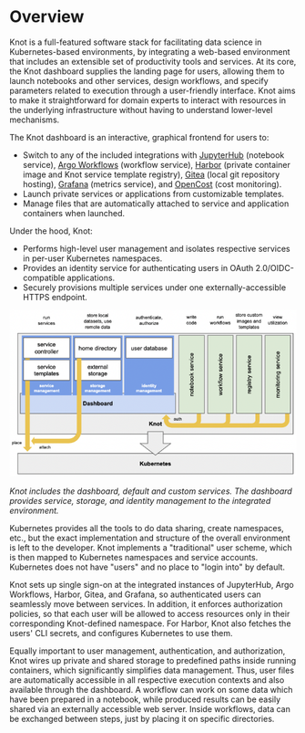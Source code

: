 Overview
========

Knot is a full-featured software stack for facilitating data science in Kubernetes-based environments, by integrating a web-based environment that includes an extensible set of productivity tools and services. At its core, the Knot dashboard supplies the landing page for users, allowing them to launch notebooks and other services, design workflows, and specify parameters related to execution through a user-friendly interface. Knot aims to make it straightforward for domain experts to interact with resources in the underlying infrastructure without having to understand lower-level mechanisms.

The Knot dashboard is an interactive, graphical frontend for users to:

- Switch to any of the included integrations with [JupyterHub](https://jupyter.org/hub) (notebook service), [Argo Workflows](https://argoproj.github.io/workflows) (workflow service), [Harbor](https://goharbor.io) (private container image and Knot service template registry), [Gitea](https://gitea.com) (local git repository hosting), [Grafana](https://grafana.com) (metrics service), and [OpenCost](https://opencost.io) (cost monitoring).
- Launch private services or applications from customizable templates.
- Manage files that are automatically attached to service and application containers when launched.

Under the hood, Knot:

- Performs high-level user management and isolates respective services in per-user Kubernetes namespaces.
- Provides an identity service for authenticating users in OAuth 2.0/OIDC-compatible applications.
- Securely provisions multiple services under one externally-accessible HTTPS endpoint.

![](images/overall-diagram.png)

*Knot includes the dashboard, default and custom services. The dashboard provides service, storage, and identity management to the integrated environment.*

Kubernetes provides all the tools to do data sharing, create namespaces, etc., but the exact implementation and structure of the overall environment is left to the developer. Knot implements a "traditional" user scheme, which is then mapped to Kubernetes namespaces and service accounts. Kubernetes does not have "users" and no place to "login into" by default.

Knot sets up single sign-on at the integrated instances of JupyterHub, Argo Workflows, Harbor, Gitea, and Grafana, so authenticated users can seamlessly move between services. In addition, it enforces authorization policies, so that each user will be allowed to access resources only in their corresponding Knot-defined namespace. For Harbor, Knot also fetches the users' CLI secrets, and configures Kubernetes to use them.

Equally important to user management, authentication, and authorization, Knot wires up private and shared storage to predefined paths inside running containers, which significantly simplifies data management. Thus, user files are automatically accessible in all respective execution contexts and also available through the dashboard. A workflow can work on some data which have been prepared in a notebook, while produced results can be easily shared via an externally accessible web server. Inside workflows, data can be exchanged between steps, just by placing it on specific directories.

